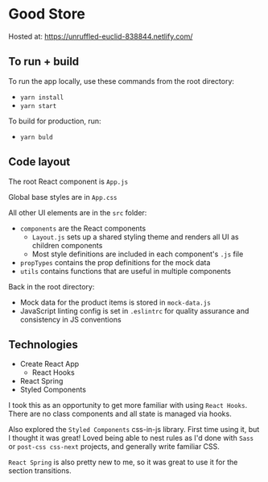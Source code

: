 # Good Store

Hosted at: https://unruffled-euclid-838844.netlify.com/

## To run + build 
To run the app locally, use these commands from the root directory:
- `yarn install` 
- `yarn start`

To build for production, run:
- `yarn buld`


## Code layout

The root React component is `App.js`

Global base styles are in `App.css`

All other UI elements are in the `src` folder:
+ `components` are the React components
    + `Layout.js` sets up a shared styling theme and renders all UI as children components
  + Most style definitions are included in each component's `.js` file
+  `propTypes` contains the prop definitions for the mock data
+  `utils` contains functions that are useful in multiple components

Back in the root directory:

+ Mock data for the product items is stored in `mock-data.js`
+ JavaScript linting config is set in `.eslintrc` for quality assurance and consistency in JS conventions

## Technologies

+ Create React App
  + React Hooks
+ React Spring
+ Styled Components

I took this as an opportunity to get more familiar with using `React Hooks`. There are no class components and all state is managed via hooks.

Also explored the `Styled Components` css-in-js library. First time using it, but I thought it was great! Loved being able to nest rules as I'd done with `Sass` or `post-css css-next` projects, and generally write familiar CSS.

`React Spring` is also pretty new to me, so it was great to use it for the section transitions.





